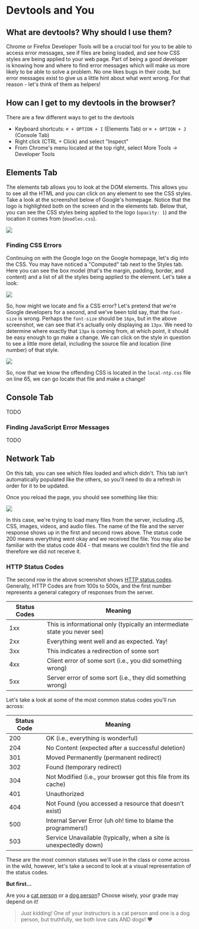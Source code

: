 # Devtools and You

## What are devtools? Why should I use them?

Chrome or Firefox Developer Tools will be a crucial tool for you to be able to access error messages, see if files are being loaded, and see how CSS styles are being applied to your web page. Part of being a good developer is knowing how and where to find error messages which will make us more likely to be able to solve a problem. No one likes bugs in their code, but error messages exist to give us a little hint about what went wrong. For that reason - let's think of them as helpers!

## How can I get to my devtools in the browser?

There are a few different ways to get to the devtools

* Keyboard shortcuts: `⌘ + OPTION + I` (Elements Tab) or `⌘ + OPTION + J` (Console Tab)
* Right click (CTRL + Click) and select "Inspect"
* From Chrome's menu located at the top right, select More Tools -> Developer Tools

## Elements Tab

The elements tab allows you to look at the DOM elements. This allows you to see all the HTML and you can click on any element to see the CSS styles. Take a look at the screenshot below of Google's homepage. Notice that the logo is highlighted both on the screen and in the elements tab. Below that, you can see the CSS styles being applied to the logo (`opacity: 1`) and the location it comes from (`doodles.css`).

![](https://res.cloudinary.com/briezh/image/upload/c_scale,w_780/v1583946640/Screen_Shot_2020-03-11_at_10.09.57_AM_oiagou.png)

### Finding CSS Errors

Continuing on with the Google logo on the Google homepage, let's dig into the CSS. You may have noticed a "Computed" tab next to the Styles tab. Here you can see the box model (that's the margin, padding, border, and content) and a list of all the styles being applied to the element. Let's take a look:

![](https://res.cloudinary.com/briezh/image/upload/c_scale,h_585/v1583947304/Screen_Shot_2020-03-11_at_10.21.09_AM_hrm9kv.png)

So, how might we locate and fix a CSS error? Let's pretend that we're Google developers for a second, and we've been told say, that the `font-size` is wrong. Perhaps the `font-size` should be `16px`, but in the above screenshot, we can see that it's actually only displaying as `13px`. We need to determine where exactly that `13px` is coming from, at which point, it should be easy enough to go make a change. We can click on the style in question to see a little more detail, including the source file and location (line number) of that style.

![](https://res.cloudinary.com/briezh/image/upload/c_scale,w_717/v1583947563/Screen_Shot_2020-03-11_at_10.25.37_AM_ive3qu.png)

So, now that we know the offending CSS is located in the `local-ntp.css` file on line 65, we can go locate that file and make a change!

## Console Tab

TODO

### Finding JavaScript Error Messages

TODO

## Network Tab

On this tab, you can see which files loaded and which didn't. This tab isn't automatically populated like the others, so you'll need to do a refresh in order for it to be updated.

Once you reload the page, you should see something like this:

![](https://res.cloudinary.com/briezh/image/upload/c_scale,h_457/v1583948683/Screen_Shot_2020-03-11_at_10.44.08_AM_lmxa0d.png)

In this case, we're trying to load many files from the server, including JS, CSS, images, videos, and audio files. The name of the file and the server response shows up in the first and second rows above. The status code 200 means everything went okay and we received the file. You may also be familiar with the status code 404 - that means we couldn't find the file and therefore we did not receive it.

### HTTP Status Codes

The second row in the above screenshot shows [HTTP status codes](https://www.restapitutorial.com/httpstatuscodes.html). Generally, HTTP Codes are from 100s to 500s, and the first number represents a general category of responses from the server.

| Status Codes | Meaning |
| ------- | ---------------------------------------------------------------------- |
| 1xx | This is informational only (typically an intermediate state you never see) |
| 2xx | Everything went well and as expected. Yay! |
| 3xx | This indicates a redirection of some sort |
| 4xx | Client error of some sort (i.e., you did something wrong) |
| 5xx | Server error of some sort (i.e., they did something wrong) |

Let's take a look at some of the most common status codes you'll run across:


| Status Code | Meaning |
| ------- | ---------------------------------------------------------------------- |
| 200 | OK (i.e., everything is wonderful) |
| 204 | No Content (expected after a successful deletion) |
| 301 | Moved Permanently (permanent redirect) |
| 302 | Found (temporary redirect) |
| 304 | Not Modified (i.e., your browser got this file from its cache) |
| 401 | Unauthorized |
| 404 | Not Found (you accessed a resource that doesn't exist) |
| 500 | Internal Server Error (uh oh! time to blame the programmers!) |
| 503 | Service Unavailable (typically, when a site is unexpectedly down) |


These are the most common statuses we'll use in the class or come across in the wild, however, let's take a second to look at a visual representation of the status codes.

**But first...**

Are you a [cat person](https://http.cat/) or a [dog person](https://httpstatusdogs.com/)? Choose wisely, your grade may depend on it!

> Just kidding! One of your instructors is a cat person and one is a dog person, but truthfully, we both love cats AND dogs! ❤️
